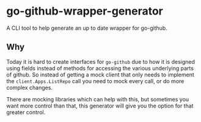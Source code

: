 # go-github-wrapper-generator

A CLI tool to help generate an up to date wrapper for go-github.

## Why

Today it is hard to create interfaces for `go-github` due to how it is designed using fields instead of methods for accessing the various underlying parts of github.
So instead of getting a mock client that only needs to implement the `client.Apps.ListRepo` call you need to mock every call, or do more complex changes.

There are mocking libraries which can help with this, but sometimes you want more control than that, this generator will give you the option for that greater control.
